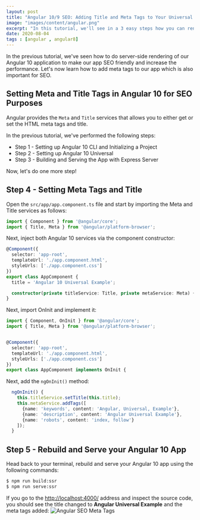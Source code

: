 ```yaml
---
layout: post
title: "Angular 10/9 SEO: Adding Title and Meta Tags to Your Universal App"
image: "images/content/angular.png"
excerpt: "In this tutorial, we'll see in a 3 easy steps how you can render your Angular 10 application on the server to make it SEO-friendly and boost its performance using the Angular Universal technology" 
date: 2020-08-04 
tags : [angular , angular8] 
---
```


In the previous tutorial, we've seen how to do server-side rendering of our Angular 10 application to make our app SEO friendly and increase the performance. Let's now learn how to add  meta tags to our app which is also important for SEO.


## Setting Meta and Title Tags in Angular 10 for SEO Purposes

Angular provides the `Meta` and `Title` services that allows you to either get or set the HTML meta tags and title.

In the previous tutorial, we've performed the following steps:

- Step 1 - Setting up Angular 10 CLI and Initializing a Project
- Step 2 - Setting up Angular 10 Universal 
- Step 3 - Building and Serving the App with Express Server

Now, let's do one more step!

## Step 4 - Setting Meta Tags and Title

Open the `src/app/app.component.ts` file and start by importing the Meta and Title services as follows:

```ts
import { Component } from '@angular/core';
import { Title, Meta } from '@angular/platform-browser';

```

Next, inject both Angular 10 services via the component constructor:

```ts
@Component({
  selector: 'app-root',
  templateUrl: './app.component.html',
  styleUrls: ['./app.component.css']
})
export class AppComponent {
  title = 'Angular 10 Universal Example';

  constructor(private titleService: Title, private metaService: Meta) {}
}
```

Next, import OnInit and implement it:

```ts
import { Component, OnInit } from '@angular/core';
import { Title, Meta } from '@angular/platform-browser';


@Component({
  selector: 'app-root',
  templateUrl: './app.component.html',
  styleUrls: ['./app.component.css']
})
export class AppComponent implements OnInit {
```

Next, add the `ngOnInit()` method:

```ts
  ngOnInit() {
    this.titleService.setTitle(this.title);
    this.metaService.addTags([
      {name: 'keywords', content: 'Angular, Universal, Example'},
      {name: 'description', content: 'Angular Universal Example'},
      {name: 'robots', content: 'index, follow'}
    ]);
  }
```

## Step 5 - Rebuild and Serve your Angular 10 App

Head back to your terminal, rebuild and serve your Angular 10 app using the following commands:

```bash
$ npm run build:ssr 
$ npm run serve:ssr
```

If you go to the [http://localhost:4000/](http://localhost:4000/) address and inspect the source code, you should see the title changed to **Angular Universal Example** and the meta tags added:
![Angular SEO Meta Tags](https://www.techiediaries.com/assets/images/angular-meta-tags.png)


